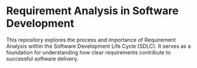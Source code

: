 
# Requirement Analysis in Software Development

This repository explores the process and importance of Requirement Analysis within the Software Development Life Cycle (SDLC). It serves as a foundation for understanding how clear requirements contribute to successful software delivery.
